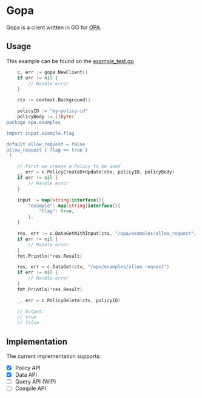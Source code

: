 # Gopa

Gopa is a client written in GO for [OPA](https://openpolicyagent.org/).

## Usage

This example can be found on the [example_test.go](https://github.com/cycloidio/gopa/blob/master/example_test.go)

```go
	c, err := gopa.NewClient()
	if err != nil {
		// Handle error
	}

	ctx := context.Background()

	policyID := "my-policy-id"
	policyBody := []byte(`
package opa.examples

import input.example.flag

default allow_request = false
allow_request { flag == true }
`)

	// First we create a Policy to be used
	_, err = c.PolicyCreateOrUpdate(ctx, policyID, policyBody)
	if err != nil {
		// Handle error
	}

	input := map[string]interface{}{
		"example": map[string]interface{}{
			"flag": true,
		},
	}

	res, err := c.DataGetWithInput(ctx, "/opa/examples/allow_request", input)
	if err != nil {
		// Handle error
	}
	fmt.Println(*res.Result)

	res, err = c.DataGet(ctx, "/opa/examples/allow_request")
	if err != nil {
		// Handle error
	}
	fmt.Println(*res.Result)

	_, err = c.PolicyDelete(ctx, policyID)

	// Output:
	// true
	// false
```

## Implementation

The current implementation supports:

* [x] Policy API
* [x] Data API
* [ ] Query API (WIP)
* [ ] Compile API

